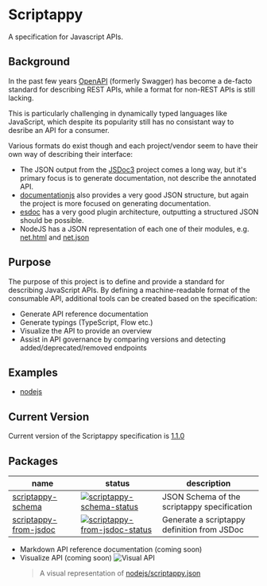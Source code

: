 # Scriptappy

A specification for Javascript APIs.

## Background

In the past few years [OpenAPI](https://github.com/OAI/OpenAPI-Specification) (formerly Swagger) has become a de-facto standard for describing REST APIs, while a format for non-REST APIs is still lacking.

This is particularly challenging in dynamically typed languages like JavaScript, which despite its popularity still has no consistant way to desribe an API for a consumer.

Various formats do exist though and each project/vendor seem to have their own way of describing their interface:

- The JSON output from the [JSDoc3](https://github.com/jsdoc3/jsdoc) project comes a long way, but it's primary focus is to generate documentation, not describe the annotated API.
- [documentationjs](https://github.com/documentationjs/documentation) also provides a very good JSON structure, but again the project is more focused on generating documentation.
- [esdoc](https://github.com/esdoc/esdoc) has a very good plugin architecture, outputting a structured JSON should be possible.
- NodeJS has a JSON representation of each one of their modules, e.g. [net.html](https://nodejs.org/api/net.html) and [net.json](https://nodejs.org/api/net.json)

## Purpose

The purpose of this project is to define and provide a standard for describing JavaScript APIs. By defining a machine-readable format of the consumable API, additional tools can be created based on the specification:

- Generate API reference documentation
- Generate typings (TypeScript, Flow etc.)
- Visualize the API to provide an overview
- Assist in API governance by comparing versions and detecting added/deprecated/removed endpoints

## Examples

- [nodejs](./examples/nodejs)

## Current Version

Current version of the Scriptappy specification is [1.1.0](./packages/scriptappy-schema/specification.md)

## Packages

| name                    | status                                                       | description                                 |
| ----------------------- | ------------------------------------------------------------ | ------------------------------------------- |
| [scriptappy-schema]     | [![scriptappy-schema-status]][scriptappy-schema-npm]         | JSON Schema of the scriptappy specification |
| [scriptappy-from-jsdoc] | [![scriptappy-from-jsdoc-status]][scriptappy-from-jsdoc-npm] | Generate a scriptappy definition from JSDoc |

[scriptappy-schema]: https://github.com/qlik-oss/scriptappy/tree/master/packages/scriptappy-schema
[scriptappy-from-jsdoc]: https://github.com/qlik-oss/scriptappy/tree/master/packages/from-jsdoc
[scriptappy-schema-status]: https://img.shields.io/npm/v/@scriptappy/schema.svg
[scriptappy-from-jsdoc-status]: https://img.shields.io/npm/v/@scriptappy/from-jsdoc.svg
[scriptappy-schema-npm]: https://npmjs.com/package/@scriptappy/schema
[scriptappy-from-jsdoc-npm]: https://npmjs.com/package/@scriptappy/from-jsdoc

- Markdown API reference documentation (coming soon)
- Visualize API (coming soon)
  ![Visual API](./assets/visual.png)
  > A visual representation of [nodejs/scriptappy.json](./examples/nodejs/scriptappy.json)
